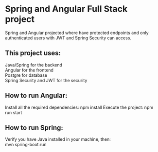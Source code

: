 # Spring and Angular Full Stack project
Spring and Angular projected where have protected endpoints and only authenticated users with JWT and Spring Security can access. 

<h2>This project uses:</h2>
  Java/Spring for the backend<br>
  Angular for the frontend<br>
  Postgre for database<br>
  Spring Security and JWT for the security

<h2>How to run Angular:</h2> 

Install all the required dependencies:
npm install
Execute the project:
npm run start

<h2>How to run Spring:</h2>
Verify you have Java installed in your machine, then:<br>
mvn spring-boot:run
